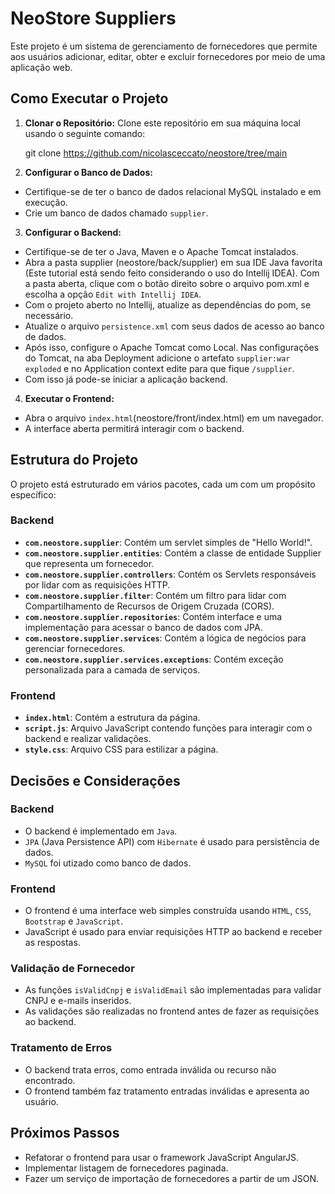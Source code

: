 # NeoStore Suppliers

Este projeto é um sistema de gerenciamento de fornecedores que permite aos usuários adicionar, editar, obter e excluir fornecedores por meio de uma aplicação web.



## Como Executar o Projeto

1. **Clonar o Repositório:**
   Clone este repositório em sua máquina local usando o seguinte comando:

   git clone https://github.com/nicolasceccato/neostore/tree/main

2. **Configurar o Banco de Dados:**
- Certifique-se de ter o banco de dados relacional MySQL instalado e em execução.
- Crie um banco de dados chamado `supplier`.

3. **Configurar o Backend:**
- Certifique-se de ter o Java, Maven e o Apache Tomcat instalados.
- Abra a pasta supplier (neostore/back/supplier) em sua IDE Java favorita (Este tutorial está sendo feito considerando o uso do Intellij IDEA). Com a pasta aberta, clique com o botão direito sobre o arquivo pom.xml e escolha a opção `Edit with Intellij IDEA`.
- Com o projeto aberto no Intellij, atualize as dependências do pom, se necessário.
- Atualize o arquivo `persistence.xml` com seus dados de acesso ao banco de dados.
- Após isso, configure o Apache Tomcat como Local. Nas configurações do Tomcat, na aba Deployment adicione o artefato `supplier:war exploded` e no Application context edite para que fique `/supplier`.
- Com isso já pode-se iniciar a aplicação backend.

4. **Executar o Frontend:**
- Abra o arquivo `index.html`(neostore/front/index.html) em um navegador.
- A interface aberta permitirá interagir com o backend.

## Estrutura do Projeto

O projeto está estruturado em vários pacotes, cada um com um propósito específico:

### Backend

- **`com.neostore.supplier`**: Contém um servlet simples de "Hello World!".
- **`com.neostore.supplier.entities`**: Contém a classe de entidade Supplier que representa um fornecedor.
- **`com.neostore.supplier.controllers`**: Contém os Servlets responsáveis por lidar com as requisições HTTP.
- **`com.neostore.supplier.filter`**: Contém um filtro para lidar com Compartilhamento de Recursos de Origem Cruzada (CORS).
- **`com.neostore.supplier.repositories`**: Contém interface e uma implementação para acessar o banco de dados com JPA.
- **`com.neostore.supplier.services`**: Contém a lógica de negócios para gerenciar fornecedores.
- **`com.neostore.supplier.services.exceptions`**: Contém exceção personalizada para a camada de serviços.

### Frontend

- **`index.html`**: Contém a estrutura da página.
- **`script.js`**: Arquivo JavaScript contendo funções para interagir com o backend e realizar validações.
- **`style.css`**: Arquivo CSS para estilizar a página.

## Decisões e Considerações

### Backend
- O backend é implementado em `Java`.
- `JPA` (Java Persistence API) com `Hibernate` é usado para persistência de dados.
- `MySQL` foi utizado como banco de dados.

### Frontend
- O frontend é uma interface web simples construída usando `HTML`, `CSS`, `Bootstrap` e `JavaScript`.
- JavaScript é usado para enviar requisições HTTP ao backend e receber as respostas.

### Validação de Fornecedor
- As funções `isValidCnpj` e `isValidEmail` são implementadas para validar CNPJ e e-mails inseridos.
- As validações são realizadas no frontend antes de fazer as requisições ao backend.

### Tratamento de Erros
- O backend trata erros, como entrada inválida ou recurso não encontrado.
- O frontend também faz tratamento entradas inválidas e apresenta ao usuário.

## Próximos Passos

- Refatorar o frontend para usar o framework JavaScript AngularJS.
- Implementar listagem de fornecedores paginada.
- Fazer um serviço de importação de fornecedores a partir de um JSON.
 